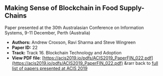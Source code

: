 ## Making Sense of Blockchain in Food Supply-Chains

Paper presented at the 30th Australasian Conference on Information Systems, 9-11 December, Perth (Australia)
- **Authors:** Andrew Croxson, Ravi Sharma and Steve Wingreen
- **Paper ID:** 22
- **Track:** Track 16. Blockchain Technology and Adoption
- **View PDF file**: [https://acis2019.io/pdfs/ACIS2019_PaperFIN_022.pdf](https://acis2019.io/pdfs/ACIS2019_PaperFIN_022.pdf)
&rarr back to [full list of papers presented at ACIS 2019](https://acis2019.io/)